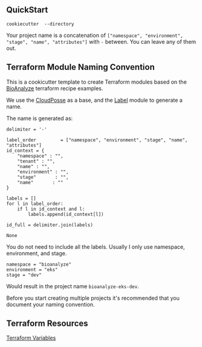 ## QuickStart

```
cookiecutter  --directory 
```

Your project name is a concatenation of `["namespace", "environment", "stage", "name", "attributes"]` with `-` between. You can leave any of them out.

## Terraform Module Naming Convention

This is a cookicutter template to create Terraform modules based on the [BioAnalyze](https://www.bioanalyze.io) terraform recipe examples.

We use the [CloudPosse](https://github.com/cloudposse/terraform-example-module) as a base, and the [Label](https://github.com/cloudposse/terraform-null-label) module to generate a name.

The name is generated as:

```
delimiter = '-'

label_order         = ["namespace", "environment", "stage", "name", "attributes"]
id_context = {
    "namespace" : "",
    "tenant" : "",
    "name" : "",
    "environment" : "",
    "stage"       : "",
    "name"       : ""
}

labels = []
for l in label_order:
    if l in id_context and l:
        labels.append(id_context[l])

id_full = delimiter.join(labels)

None
```


You do not need to include all the labels. Usually I only use namespace, environment, and stage.

```
namespace = "bioanalyze"
environment = "eks"
stage = "dev"
```

Would result in the project name `bioanalyze-eks-dev`.

Before you start creating multiple projects it's recommended that you document your naming convention.

## Terraform Resources

[Terraform Variables](https://www.terraform.io/docs/language/values/variables.html)